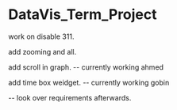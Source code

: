 # DataVis_Term_Project


work on disable 311.

add zooming and all.

add scroll in graph. -- currently working ahmed

add time box weidget.  -- currently working gobin


-- look over requirements afterwards. 